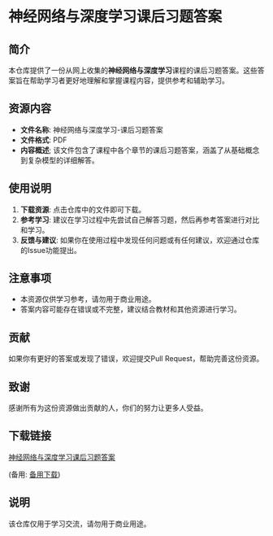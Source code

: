 # 神经网络与深度学习课后习题答案

## 简介

本仓库提供了一份从网上收集的**神经网络与深度学习**课程的课后习题答案。这些答案旨在帮助学习者更好地理解和掌握课程内容，提供参考和辅助学习。

## 资源内容

- **文件名称**: 神经网络与深度学习-课后习题答案
- **文件格式**: PDF
- **内容概述**; 该文件包含了课程中各个章节的课后习题答案，涵盖了从基础概念到复杂模型的详细解答。

## 使用说明

1. **下载资源**: 点击仓库中的文件即可下载。
2. **参考学习**: 建议在学习过程中先尝试自己解答习题，然后再参考答案进行对比和学习。
3. **反馈与建议**: 如果你在使用过程中发现任何问题或有任何建议，欢迎通过仓库的Issue功能提出。

## 注意事项

- 本资源仅供学习参考，请勿用于商业用途。
- 答案内容可能存在错误或不完整，建议结合教材和其他资源进行学习。

## 贡献

如果你有更好的答案或发现了错误，欢迎提交Pull Request，帮助完善这份资源。

## 致谢

感谢所有为这份资源做出贡献的人，你们的努力让更多人受益。

## 下载链接
[神经网络与深度学习课后习题答案](https://pan.quark.cn/s/898cec2f7996) 

(备用: [备用下载](https://pan.baidu.com/s/1jm9S0owLm0cya4Q60_iE3w?pwd=1234))

## 说明

该仓库仅用于学习交流，请勿用于商业用途。
